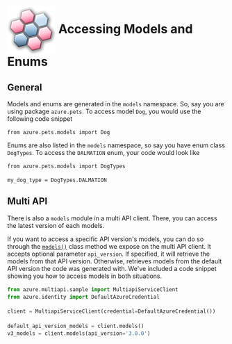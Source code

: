 # <img align="center" src="../images/logo.png">  Accessing Models and Enums

## General

Models and enums are generated in the `models` namespace. So, say you are using package `azure.pets`. To access model `Dog`, you would use the following code
snippet

```
from azure.pets.models import Dog
```

Enums are also listed in the `models` namespace, so say you have enum class `DogTypes`. To access the `DALMATION` enum, your code would look like

```
from azure.pets.models import DogTypes

my_dog_type = DogTypes.DALMATION
```

## Multi API

There is also a `models` module in a multi API client. There, you can access the latest version of each models.

If you want to access a specific API version's models, you can do so through the [`models()`][models_ex] class method we expose on the multi API client.
It accepts optional parameter `api_version`. If specified, it will retrieve the models from that API version. Otherwise, retrieves models from the
default API version the code was generated with. We've included a code snippet showing you how to access models in both situations.

```python
from azure.multiapi.sample import MultiapiServiceClient
from azure.identity import DefaultAzureCredential

client = MultiapiServiceClient(credential=DefaultAzureCredential())

default_api_version_models = client.models()
v3_models = client.models(api_version='3.0.0')
```

<!-- LINKS -->
[models_ex]: https://github.com/Azure/autorest.python/blob/autorestv3/docs/samples/specification/multiapi/generated/azure/multiapi/sample/_multiapi_service_client.py#L91
